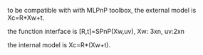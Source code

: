 to be compatible with with MLPnP toolbox, the external model is Xc=R*Xw+t.

the function interface is [R,t]=SPnP(Xw,uv),
Xw: 3xn, uv:2xn

the internal model is Xc=R*(Xw+t).  
